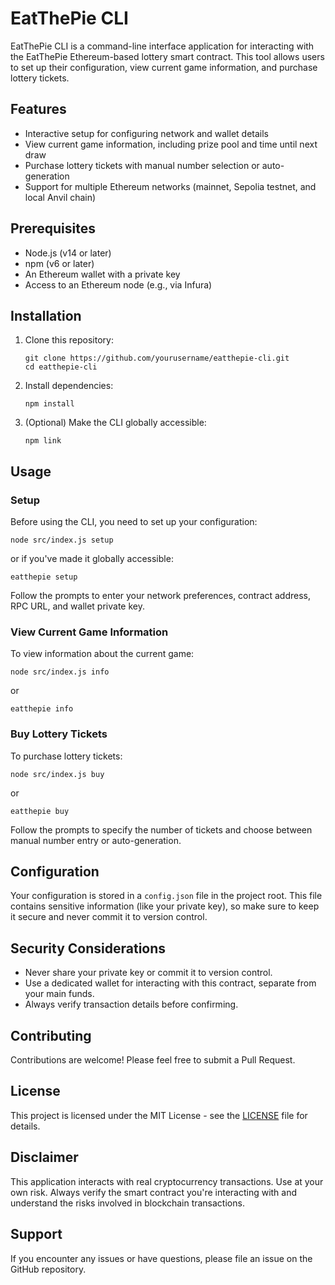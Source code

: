 # EatThePie CLI

EatThePie CLI is a command-line interface application for interacting with the EatThePie Ethereum-based lottery smart contract. This tool allows users to set up their configuration, view current game information, and purchase lottery tickets.

## Features

- Interactive setup for configuring network and wallet details
- View current game information, including prize pool and time until next draw
- Purchase lottery tickets with manual number selection or auto-generation
- Support for multiple Ethereum networks (mainnet, Sepolia testnet, and local Anvil chain)

## Prerequisites

- Node.js (v14 or later)
- npm (v6 or later)
- An Ethereum wallet with a private key
- Access to an Ethereum node (e.g., via Infura)

## Installation

1. Clone this repository:

   ```
   git clone https://github.com/yourusername/eatthepie-cli.git
   cd eatthepie-cli
   ```

2. Install dependencies:

   ```
   npm install
   ```

3. (Optional) Make the CLI globally accessible:
   ```
   npm link
   ```

## Usage

### Setup

Before using the CLI, you need to set up your configuration:

```
node src/index.js setup
```

or if you've made it globally accessible:

```
eatthepie setup
```

Follow the prompts to enter your network preferences, contract address, RPC URL, and wallet private key.

### View Current Game Information

To view information about the current game:

```
node src/index.js info
```

or

```
eatthepie info
```

### Buy Lottery Tickets

To purchase lottery tickets:

```
node src/index.js buy
```

or

```
eatthepie buy
```

Follow the prompts to specify the number of tickets and choose between manual number entry or auto-generation.

## Configuration

Your configuration is stored in a `config.json` file in the project root. This file contains sensitive information (like your private key), so make sure to keep it secure and never commit it to version control.

## Security Considerations

- Never share your private key or commit it to version control.
- Use a dedicated wallet for interacting with this contract, separate from your main funds.
- Always verify transaction details before confirming.

## Contributing

Contributions are welcome! Please feel free to submit a Pull Request.

## License

This project is licensed under the MIT License - see the [LICENSE](LICENSE) file for details.

## Disclaimer

This application interacts with real cryptocurrency transactions. Use at your own risk. Always verify the smart contract you're interacting with and understand the risks involved in blockchain transactions.

## Support

If you encounter any issues or have questions, please file an issue on the GitHub repository.
